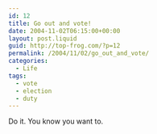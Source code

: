 ```yaml
---
id: 12
title: Go out and vote!
date: 2004-11-02T06:15:00+00:00
layout: post.liquid
guid: http://top-frog.com/?p=12
permalink: /2004/11/02/go_out_and_vote/
categories:
  - Life
tags:
  - vote
  - election
  - duty
---
```

Do it. You know you want to.
